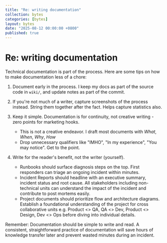 ```yaml
---
title: "Re: writing documentation"
collection: bytes
categories: [bytes]
layout: bytes
date: "2025-08-12 00:00:00 +0800"
published: true
---
```


# Re: writing documentation

Technical documentation is part of the process. Here are some tips on how to make documentation less of a chore:

1. Document early in the process. I keep my docs as part of the source code in `wiki/`, and update notes as part of the commit.

2. If you're not much of a writer, capture screenshots of the process instead. String them together after the fact. Helps capture statistics also.

3. Keep it simple. Documentation is for continuity, not creative writing - zero points for marketing hooks.
    * This is not a creative endeavor. I draft most documents with *What*, *When*, *Why*, *How*
    * Drop unnecessary qualifiers like "IMHO", "In my experience", "You may notice". Get to the point.

4. Write for the reader's benefit, not the writer (yourself).
    * Runbooks should surface diagnosis steps on the top. First responders can triage an ongoing incident within minutes.
    * Incident Reports should headline with an executive summary, incident status and root cause. All stakeholders including non-technical units can understand the impact of the incident and contribute to post mortems easily.
    * Project documents should prioritize flow and architecture diagrams. Establish a foundational understanding of the project for cross collaborative units e.g. Product <> QA, QA <> Dev, Product <> Design, Dev <> Ops before diving into individual details.

Remember: Documentation should be simple to write and read. A consistent, straightforward practice of documentation will save hours of knowledge transfer later and prevent wasted minutes during an incident.

